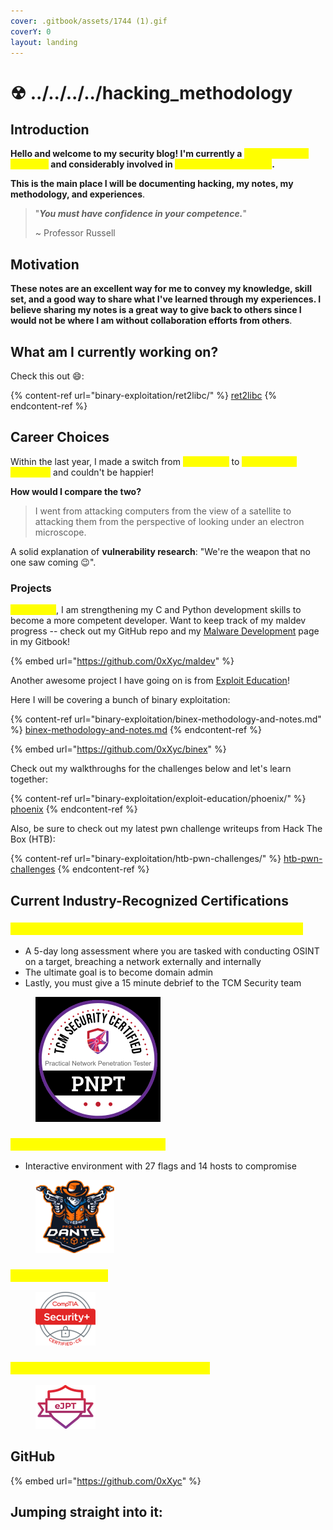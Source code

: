 ```yaml
---
cover: .gitbook/assets/1744 (1).gif
coverY: 0
layout: landing
---
```


# ☢ ../../../../hacking\_methodology

## Introduction

**Hello and welcome to my security blog! I'm currently a **<mark style="color:yellow;">**Cyber Security Engineer**</mark>** and considerably involved in **<mark style="color:yellow;">**Vulnerability Research**</mark>**.**&#x20;

**This is the main place I will be documenting hacking, my notes, my methodology, and experiences**.

> "_**You must have confidence in your competence.**_"
>
> \~ Professor Russell

## Motivation

**These notes are an excellent way for me to convey my knowledge, skill set, and a good way to share what I've learned through my experiences. I believe sharing my notes is a great way to give back to others since I would not be where I am without collaboration efforts from others**.

## What am I currently working on?

Check this out :smile::&#x20;

{% content-ref url="binary-exploitation/ret2libc/" %}
[ret2libc](binary-exploitation/ret2libc/)
{% endcontent-ref %}

## Career Choices

Within the last year, I made a switch from <mark style="color:yellow;">**Pentesting**</mark> to <mark style="color:yellow;">**Vulnerability Research**</mark> and couldn't be happier!&#x20;

**How would I compare the two?**

> I went from attacking computers from the view of a satellite to attacking them from the perspective of looking under an electron microscope.

A solid explanation of **vulnerability research**: "We're the weapon that no one saw coming :wink:".

### Projects

<mark style="color:yellow;">As of lately</mark>, I am strengthening my C and Python development skills to become a more competent developer. Want to keep track of my maldev progress -- check out my GitHub repo and my [Malware Development](malware-development/) page in my Gitbook!&#x20;

{% embed url="https://github.com/0xXyc/maldev" %}

Another awesome project I have going on is from [Exploit Education](https://exploit.education/)!&#x20;

Here I will be covering a bunch of binary exploitation:

{% content-ref url="binary-exploitation/binex-methodology-and-notes.md" %}
[binex-methodology-and-notes.md](binary-exploitation/binex-methodology-and-notes.md)
{% endcontent-ref %}

{% embed url="https://github.com/0xXyc/binex" %}

Check out my walkthroughs for the challenges below and let's learn together:

{% content-ref url="binary-exploitation/exploit-education/phoenix/" %}
[phoenix](binary-exploitation/exploit-education/phoenix/)
{% endcontent-ref %}

Also, be sure to check out my latest pwn challenge writeups from Hack The Box (HTB):

{% content-ref url="binary-exploitation/htb-pwn-challenges/" %}
[htb-pwn-challenges](binary-exploitation/htb-pwn-challenges/)
{% endcontent-ref %}

## Current Industry-Recognized Certifications

### <mark style="color:yellow;">TCM Security Practical Network Penetration Tester (PNPT)</mark>

* A 5-day long assessment where you are tasked with conducting OSINT on a target, breaching a network externally and internally
* The ultimate goal is to become domain admin
* Lastly, you must give a 15 minute debrief to the TCM Security team

<figure><img src=".gitbook/assets/image (1) (9) (1).png" alt="" width="200"><figcaption></figcaption></figure>

### <mark style="color:yellow;">Hack The Box's Dante Pro Labs</mark>

* Interactive environment with 27 flags and 14 hosts to compromise

<figure><img src=".gitbook/assets/image (11) (1) (1).png" alt=""><figcaption></figcaption></figure>

### <mark style="color:yellow;">CompTIA Security+</mark>

<figure><img src=".gitbook/assets/image (13) (4).png" alt=""><figcaption></figcaption></figure>

### <mark style="color:yellow;">eLearn Junior Penetration Tester (eJPT)</mark>

<figure><img src=".gitbook/assets/image (2) (6) (1).png" alt=""><figcaption></figcaption></figure>

## GitHub

{% embed url="https://github.com/0xXyc" %}

## Jumping straight into it:
